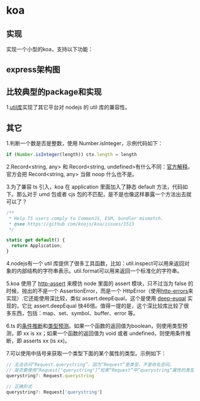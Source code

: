 # koa

## 实现

实现一个小型的koa，支持以下功能：

## express架构图

## 比较典型的package和实现

1.[util库](https://www.npmjs.com/package/util)实现了其它平台对 nodejs 的 util 库的兼容性。

## 其它

1.判断一个数是否是整数，使用 Number.isInteger，示例代码如下：

```js
if (Number.isInteger(length)) ctx.length = length
```

2.Record<string, any> 和 Record<string, undefined>有什么不同：[官方解释](https://github.com/microsoft/TypeScript/issues/41746)。官方会把 Record<string, any> 当做 noop 什么也不是。

3.为了兼容 ts 引入，koa 在 application 里面加入了静态 default 方法，代码如下。那么对于 umd 包或者 cjs 包的不匹配，是不是也像这样暴露一个方法出去就可以了？

```js
/**
 * Help TS users comply to CommonJS, ESM, bundler mismatch.
 * @see https://github.com/koajs/koa/issues/1513
 */

static get default() {
  return Application;
}
```

4.nodejs有一个 util 库提供了很多工具函数，比如：util.inspect可以用来返回对象的内部结构的字符串表示。util.format可以用来返回一个标准化的字符串。

5.koa 使用了 [http-assert](https://www.npmjs.com/package/http-assert) 来模仿 node 里面的 assert 模块，只不过当为 false 的时候，抛出的不是一个 AssertionError，而是一个 HttpError（使用[http-errors](https://www.npmjs.com/package/http-errors)来实现）.它还能使用深比较，类似 assert.deepEqual，这个是使用 [deep-euqal](https://www.npmjs.com/package/deep-equal) 实现的，它比 assert.deepEqual 快46倍。值得一提的是，这个深比较库比较了很多东西，包括：map、set、symbol、buffer、error 等。

6.ts 的[条件推断](https://www.typescriptlang.org/docs/handbook/release-notes/typescript-3-7.html#assertion-functions)和[类型预测](https://www.typescriptlang.org/docs/handbook/2/narrowing.html#using-type-predicates)。如果一个函数的返回值为boolean，则使用类型预测，即 xx is xx；如果一个函数的返回值为 void 或者 undefined，则使用条件推断，即 asserts xx (is xx)。

7.可以使用中括号来获取一个类型下面的某个属性的类型。示例如下：

```ts
// 无法访问“Request.querystring”，因为“Request”是类型，不是命名空间。
// 是否要使用“Request["querystring"]”检索“Request”中“querystring”属性的类型?ts(2713)
querystring?: Request.querystring

// 正确形式
querystring?: Request['querystring']
```


